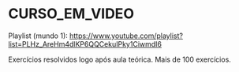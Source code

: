 # CURSO_EM_VIDEO

Playlist (mundo 1): https://www.youtube.com/playlist?list=PLHz_AreHm4dlKP6QQCekuIPky1CiwmdI6

Exercícios resolvidos logo após aula teórica. Mais de 100 exercícios.
